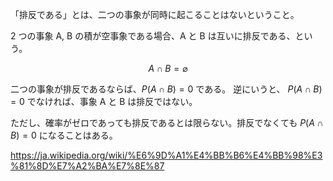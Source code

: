 「排反である」とは、二つの事象が同時に起こることはないということ。

2 つの事象 A, B の積が空事象である場合、A と B は互いに排反である、という。

$$
A \cap B = \varnothing
$$

二つの事象が排反であるならば、$P(A \cap B) = 0$ である。
逆にいうと、 $P(A \cap B) = 0$ でなければ、事象 A と B は排反ではない。

ただし、確率がゼロであっても排反であるとは限らない。排反でなくても $P(A \cap B) = 0$ になることはある。

https://ja.wikipedia.org/wiki/%E6%9D%A1%E4%BB%B6%E4%BB%98%E3%81%8D%E7%A2%BA%E7%8E%87
